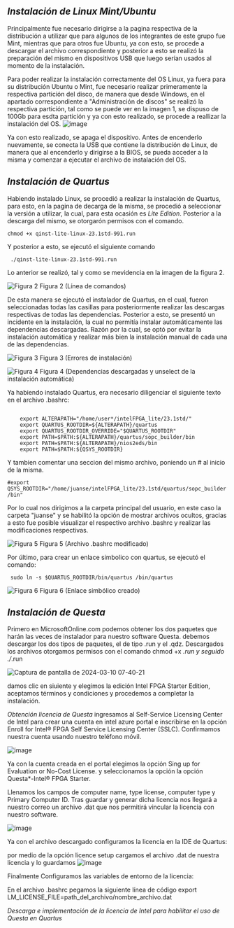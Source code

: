*Instalación de Linux Mint/Ubuntu*
-

Principalmente fue necesario dirigirse a la pagina respectiva de la distribución a utilizar que para algunos de los integrantes de este grupo fue Mint, mientras que para otros fue Ubuntu, ya con esto, se procede a descargar el archivo correspondiente y posterior a esto se realizó la preparación del mismo en dispositivos USB que luego serían usados al momento de la instalación.

Para poder realizar la instalación correctamente del OS Linux, ya fuera para su distribución Ubuntu o Mint, fue necesario realizar primeramente la respectiva partición del disco, de manera que desde Windows, en el apartado correspondiente a "Administración de discos" se realizó la respectiva partición, tal como se puede ver en la imagen 1, se dispuso de 100Gb para esdta partición y ya con esto realizado, se procede a reallizar la instalación del OS.
![image](https://github.com/Juanseyanez/ElectronicaDigital1-G2-E3/assets/74801316/eedfadc0-e253-40f2-9166-47152db65ec8)

Ya con esto realizado, se apaga el dispositivo. Antes de encenderlo nuevamente, se conecta la USB que contiene la distribución de Linux, de manera que al encenderlo y dirigirse a la BIOS, se pueda acceder a la misma y comenzar a ejecutar el archivo de instalación del OS. 

*Instalación de Quartus*
--

Habiendo instalado Linux, se procedió a realizar la instalación de Quartus, para esto, en la pagina de decarga de la misma, se procedió a seleccionar la versión a utilizar, la cual, para esta ocasión es _Lite Edition_. Posterior a la descarga del mismo, se otorgarón permisos con el comando.


   ```chmod +x qinst-lite-linux-23.1std-991.run ```
   
Y posterior a esto, se ejecutó el siguiente comando

   ``` ./qinst-lite-linux-23.1std-991.run```

Lo anterior se realizó, tal y como se mevidencia en la imagen de la figura 2.

![Figura 2](images/Figura2.jpeg)
Figura 2 (Línea de comandos)

De esta manera se ejecutó el instalador de Quartus, en el cual, fueron seleccionadas todas las casillas para posteriormente realizar las descargas respectivas de todas  las dependencias. Posterior a esto, se presentó un incidente en la instalación, la cual no permitía instalar automáticamente las dependencias descargadas. Razón por la cual, se optó por evitar la instalación automática y realizar más bien la instalación manual de cada una de las dependencias. 

![Figura 3](images/Figura3.jpeg)
Figura 3 (Errores de instalación)

![Figura 4](images/Figura4.jpeg)
Figura 4 (Dependencias descargadas y unselect de la instalación automática)

Ya habiendo instalado Quartus, era necesario diligenciar el siguiente texto en el archivo .bashrc:

```

    export ALTERAPATH="/home/user*/intelFPGA_lite/23.1std/"
    export QUARTUS_ROOTDIR=${ALTERAPATH}/quartus
    export QUARTUS_ROOTDIR_OVERRIDE="$QUARTUS_ROOTDIR"
    export PATH=$PATH:${ALTERAPATH}/quartus/sopc_builder/bin
    export PATH=$PATH:${ALTERAPATH}/nios2eds/bin
    export PATH=$PATH:${QSYS_ROOTDIR}

```

Y tambien comentar una seccion del mismo archivo, poniendo un # al inicio de la misma.

``` #export QSYS_ROOTDIR="/home/juanse/intelFPGA_lite/23.1std/quartus/sopc_builder/bin" ```

Por lo cual nos dirigimos a la carpeta principal del usuario, en este caso la carpeta "juanse" y se habilitó la opción de mostrar archivos ocultos, gracias a esto fue posible visualizar el respectivo archivo .bashrc y realizar las modificaciones respectivas.

![Figura 5](images/Figura5.jpeg)
Figura 5 (Archivo .bashrc modificado)

Por último, para crear un enlace simbolico con quartus, se ejecutó el comando:

```  sudo ln -s $QUARTUS_ROOTDIR/bin/quartus /bin/quartus ```

![Figura 6](images/Figura6.jpeg)
Figura 6 (Enlace simbólico creado)


*Instalación de Questa*
--
  
 Primero en MicrosoftOnline.com podemos obtener los dos paquetes que harán las veces de instalador para nuestro software Questa. debemos descargar los dos tipos de paquetes, el de tipo .run y el .qdz. Descargados los archivos otorgamos permisos con el comando chmod +x *.run y seguido ./*.run 

   ![Captura de pantalla de 2024-03-10 07-40-21](https://github.com/Juanseyanez/ElectronicaDigital1-G2-E3/assets/150001189/25148da4-8116-4b25-9b3e-7c4a1ba29472)

   damos clic en siuiente y elegimos la edición Intel FPGA Starter Edition, aceptamos términos y condiciones y procedemos a completar la instalación.


*Obtención licencia de Questa*
ingresamos al Self-Service Licensing Center de Intel para crear una cuenta en intel azure portal e inscribirse
en la opción Enroll for Intel® FPGA Self Service Licensing Center (SSLC).
Confirmamos nuestra cuenta usando nuestro teléfono móvil.

![image](https://github.com/Juanseyanez/ElectronicaDigital1-G2-E3/assets/150001189/98906f65-7391-4db3-9b64-1ab9cdabb0bf)

Ya con la cuenta creada en el portal elegimos la opción Sing up for Evaluation or No-Cost License.
y seleccionamos la opción la opción Questa*-Intel® FPGA Starter.

Llenamos los campos de computer name, type license, computer type y Primary Computer ID.
Tras guardar y generar dicha licencia nos llegará a nuestro correo un archivo .dat que nos permitirá vincular la licencia con nuestro software.

![image](https://github.com/Juanseyanez/ElectronicaDigital1-G2-E3/assets/150001189/7fad3fb4-7629-4c0b-a218-6950d974e5b7)

Ya con el archivo descargado configuramos la licencia en la IDE de Quartus:

por medio de la opción licence setup cargamos el archivo .dat de nuestra licencia y lo guardamos
![image](https://github.com/Juanseyanez/ElectronicaDigital1-G2-E3/assets/150001189/24abf2ab-81d4-4df5-915e-06dd67a20e73)


Finalmente Configuramos las variables de entorno de la licencia:

En el archivo .bashrc pegamos la siguiente línea de código
export LM_LICENSE_FILE=path_del_archivo/nombre_archivo.dat






*Descarga e implementación de la licencia de Intel para habilitar el uso de Questa en Quartus*

